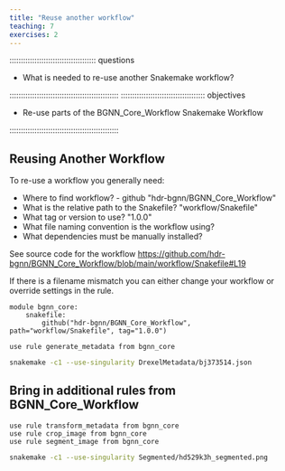 ```yaml
---
title: "Reuse another workflow"
teaching: 7
exercises: 2
---
```

:::::::::::::::::::::::::::::::::::::: questions 

- What is needed to re-use another Snakemake workflow?

::::::::::::::::::::::::::::::::::::::::::::::::
::::::::::::::::::::::::::::::::::::: objectives

- Re-use parts of the BGNN_Core_Workflow Snakemake Workflow

::::::::::::::::::::::::::::::::::::::::::::::::

## Reusing Another Workflow
To re-use a workflow you generally need:

- Where to find workflow? - github "hdr-bgnn/BGNN_Core_Workflow"
- What is the relative path to the Snakefile? "workflow/Snakefile"
- What tag or version to use? "1.0.0"
- What file naming convention is the workflow using?
- What dependencies must be manually installed?

See source code for the workflow
https://github.com/hdr-bgnn/BGNN_Core_Workflow/blob/main/workflow/Snakefile#L19

If there is a filename mismatch you can either change your workflow or override settings in the rule.

```
module bgnn_core:
    snakefile:
        github("hdr-bgnn/BGNN_Core_Workflow", path="workflow/Snakefile", tag="1.0.0")

use rule generate_metadata from bgnn_core
```

```bash
snakemake -c1 --use-singularity DrexelMetadata/bj373514.json
```

## Bring in additional rules from BGNN_Core_Workflow
```
use rule transform_metadata from bgnn_core
use rule crop_image from bgnn_core
use rule segment_image from bgnn_core
```

```bash
snakemake -c1 --use-singularity Segmented/hd529k3h_segmented.png
```
